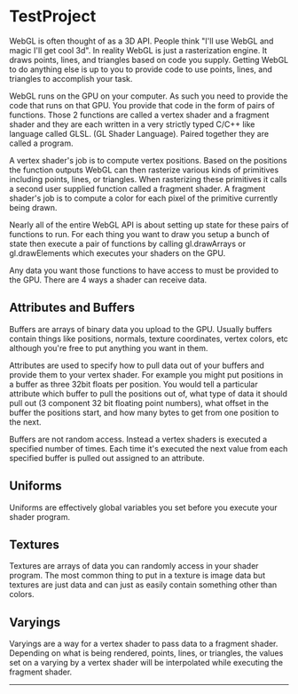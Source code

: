 # TestProject

WebGL is often thought of as a 3D API. People think "I'll use WebGL and magic I'll get cool 3d". In reality WebGL is just a rasterization engine. It draws points, lines, and triangles based on code you supply. Getting WebGL to do anything else is up to you to provide code to use points, lines, and triangles to accomplish your task.

WebGL runs on the GPU on your computer. As such you need to provide the code that runs on that GPU. You provide that code in the form of pairs of functions. Those 2 functions are called a vertex shader and a fragment shader and they are each written in a very strictly typed C/C++ like language called GLSL. (GL Shader Language). Paired together they are called a program.

A vertex shader's job is to compute vertex positions. Based on the positions the function outputs WebGL can then rasterize various kinds of primitives including points, lines, or triangles. When rasterizing these primitives it calls a second user supplied function called a fragment shader. A fragment shader's job is to compute a color for each pixel of the primitive currently being drawn.

Nearly all of the entire WebGL API is about setting up state for these pairs of functions to run. For each thing you want to draw you setup a bunch of state then execute a pair of functions by calling gl.drawArrays or gl.drawElements which executes your shaders on the GPU.

Any data you want those functions to have access to must be provided to the GPU. There are 4 ways a shader can receive data.

Attributes and Buffers
-------------------------------------------------------------------------------------------------------

Buffers are arrays of binary data you upload to the GPU. Usually buffers contain things like positions, normals, texture coordinates, vertex colors, etc although you're free to put anything you want in them.

Attributes are used to specify how to pull data out of your buffers and provide them to your vertex shader. For example you might put positions in a buffer as three 32bit floats per position. You would tell a particular attribute which buffer to pull the positions out of, what type of data it should pull out (3 component 32 bit floating point numbers), what offset in the buffer the positions start, and how many bytes to get from one position to the next.

Buffers are not random access. Instead a vertex shaders is executed a specified number of times. Each time it's executed the next value from each specified buffer is pulled out assigned to an attribute.

Uniforms
-------------------------------------------------------------------------------------------------------

Uniforms are effectively global variables you set before you execute your shader program.

Textures
-------------------------------------------------------------------------------------------------------
Textures are arrays of data you can randomly access in your shader program. The most common thing to put in a texture is image data but textures are just data and can just as easily contain something other than colors.

Varyings
-------------------------------------------------------------------------------------------------------

Varyings are a way for a vertex shader to pass data to a fragment shader. Depending on what is being rendered, points, lines, or triangles, the values set on a varying by a vertex shader will be interpolated while executing the fragment shader.

---------------------------------------------------------------------------------------------------------------------------------------

